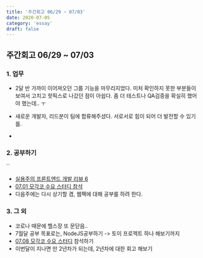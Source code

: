 ```yaml
---
title: '주간회고 06/29 ~ 07/03'
date: 2020-07-05
category: 'essay'
draft: false
---
```


## 주간회고 06/29 ~ 07/03

### 1. 업무

- 2달 반 가까이 이어져오던 그룹 기능을 마무리지었다. 미처 확인하지 못한 부분들이 보여서 고치고 핫픽스로 나갔던 점이 아쉽다.
  좀 더 테스트나 QA검증을 확실히 했어야 했는데.. ㅜ

- 새로운 개발자, 리드분이 팀에 합류해주셨다. 서로서로 힘이 되어 더 발전할 수 있기를.

-

### 2. 공부하기

``

- [실용주의 프론트엔드 개발 리뷰 6](https://bluelion2.github.io/daily_read/2020/07/01/실용주의_프론트엔드개발_리뷰7/)
- [07.01 모각코 수요 스터디 참석](https://github.com/bluelion2/Wednesday_Salon/issues/1)
- 다음주에는 다시 상기할 겸, 웹팩에 대해 공부를 하려 한다.

### 3. 그 외

- 코로나 때문에 헬스장 또 문닫음..
- 7월달 공부 목표로는, NodeJS공부하기 -> 토이 프로젝트 하나 해보기까지
- [07.08 모각코 수요 스터디](https://github.com/bluelion2/Wednesday_Salon/issues/2) 참석하기
- 이번달이 지나면 만 2년차가 되는데, 2년차에 대한 회고 해보기
